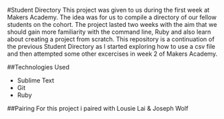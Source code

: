 #Student Directory
This project was given to us during the first week at Makers Academy. The idea was for us to compile a directory of our fellow students on the cohort. The project lasted two weeks with the aim that we should gain more familiarity with the command line, Ruby and also learn about creating a project from scratch. This repository is a continuation of the previous Student Directory as I started exploring how to use a csv file and then attempted some other excercises in week 2 of Makers Academy.

##Technologies Used
- Sublime Text
- Git
- Ruby

##Pairing
For this project i paired with
Lousie Lai & Joseph Wolf 






